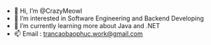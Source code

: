 - 👋 Hi, I’m @CrazyMeowl
- 👀 I’m interested in Software Engineering and Backend Developing
- 🌱 I’m currently learning more about Java and .NET
- 📫 Email : trancaobaophuc.work@gmail.com
 
<!---
- 💞️ I’m looking to collaborate on ...
--->
